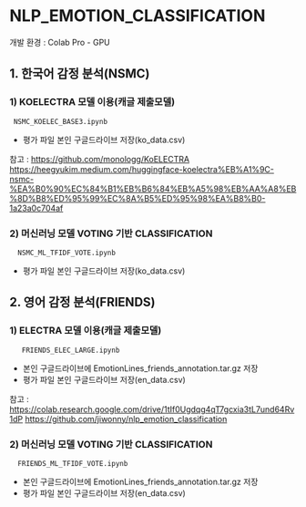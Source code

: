 # NLP_EMOTION_CLASSIFICATION

개발 환경 : Colab Pro - GPU


## 1. 한국어 감정 분석(NSMC)
  
  ### 1) KOELECTRA 모델 이용(캐글 제출모델)
     NSMC_KOELEC_BASE3.ipynb
     
  * 평가 파일 본인 구글드라이브 저장(ko_data.csv)
  
참고 : <https://github.com/monologg/KoELECTRA> 
      <https://heegyukim.medium.com/huggingface-koelectra%EB%A1%9C-nsmc-%EA%B0%90%EC%84%B1%EB%B6%84%EB%A5%98%EB%AA%A8%EB%8D%B8%ED%95%99%EC%8A%B5%ED%95%98%EA%B8%B0-1a23a0c704af> 
  ### 2) 머신러닝 모델 VOTING 기반 CLASSIFICATION
      NSMC_ML_TFIDF_VOTE.ipynb
  
  * 평가 파일 본인 구글드라이브 저장(ko_data.csv)

## 2. 영어 감정 분석(FRIENDS)
   
   ### 1) ELECTRA 모델 이용(캐글 제출모델)
       FRIENDS_ELEC_LARGE.ipynb
   
   * 본인 구글드라이브에 EmotionLines_friends_annotation.tar.gz 저장
   * 평가 파일 본인 구글드라이브 저장(en_data.csv) 
   
참고 : <https://colab.research.google.com/drive/1tIf0Ugdqg4qT7gcxia3tL7und64Rv1dP>
      <https://github.com/jiwonny/nlp_emotion_classification>
  
  
   ### 2) 머신러닝 모델 VOTING 기반 CLASSIFICATION
      FRIENDS_ML_TFIDF_VOTE.ipynb
      
   * 본인 구글드라이브에 EmotionLines_friends_annotation.tar.gz 저장
   * 평가 파일 본인 구글드라이브 저장(en_data.csv) 

